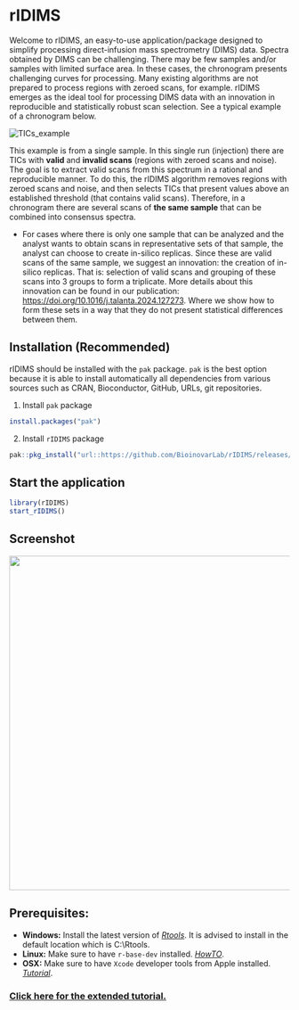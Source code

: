 
# rIDIMS

<!-- badges: start -->
<!-- badges: end -->

Welcome to rIDIMS, an easy-to-use application/package designed to simplify processing direct-infusion mass spectrometry (DIMS) data.
Spectra obtained by DIMS can be challenging. There may be few samples and/or samples with limited surface area. In these cases, the chronogram presents challenging curves for processing. Many existing algorithms are not prepared to process regions with zeroed scans, for example. 
rIDIMS emerges as the ideal tool for processing DIMS data with an innovation in reproducible and statistically robust scan selection.
See a typical example of a chronogram below.

![TICs_example](https://github.com/user-attachments/assets/4b28a772-f193-4e64-aca8-14f63907f431)

This example is from a single sample. In this single run (injection) there are TICs with **valid** and **invalid scans** (regions with zeroed scans and noise). 
The goal is to extract valid scans from this spectrum in a rational and reproducible manner. To do this, the rIDIMS algorithm removes regions with zeroed scans and noise, and then selects TICs that present values above an established threshold (that contains valid scans).
Therefore, in a chronogram there are several scans of **the same sample** that can be combined into consensus spectra. 
* For cases where there is only one sample that can be analyzed and the analyst wants to obtain scans in representative sets of that sample, the analyst can choose to create in-silico replicas. Since these are valid scans of the same sample, we suggest an innovation: the creation of in-silico replicas. That is: selection of valid scans and grouping of these scans into 3 groups to form a triplicate.
More details about this innovation can be found in our publication: https://doi.org/10.1016/j.talanta.2024.127273. Where we show how to form these sets in a way that they do not present statistical differences between them.

## Installation (Recommended)

rIDIMS should be installed with the `pak` package. `pak` is the best option because it is able to install automatically
all dependencies from various sources such as CRAN, Bioconductor, GitHub, URLs, git repositories.

1) Install `pak` package
``` r
install.packages("pak")
```
2) Install `rIDIMS` package
``` r
pak::pkg_install("url::https://github.com/BioinovarLab/rIDIMS/releases/download/v0.6.5/rIDIMS_0.6.5.tar.gz")
```

## Start the application

``` r
library(rIDIMS)
start_rIDIMS()
```

## Screenshot

<img src="https://github.com/BioinovarLab/rIDIMS/assets/47224782/7f742c80-8866-463e-9b61-fba06982002b" width="600">


## Prerequisites:
* **Windows:** Install the latest version of *[Rtools](http://cran.r-project.org/bin/windows/Rtools)*. It is advised to install in the default location which is C:\Rtools.
* **Linux:** Make sure to have `r-base-dev` installed. *[HowTO](https://cran.r-project.org/bin/linux/debian/)*. 
* **OSX:** Make sure to have `Xcode` developer tools from Apple installed. *[Tutorial](https://mac.r-project.org/tools/)*. 


### [Click here for the extended tutorial.](https://bioinovarlab.github.io/rIDIMS/articles/rIDIMS.html)




